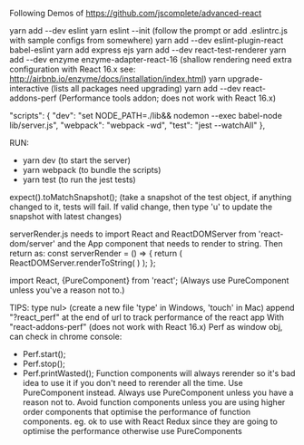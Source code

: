 Following Demos of https://github.com/jscomplete/advanced-react

yarn add --dev eslint
yarn eslint --init 			(follow the prompt or add .eslintrc.js with sample configs from somewhere)
yarn add --dev eslint-plugin-react babel-eslint
yarn add express ejs
yarn add --dev react-test-renderer
yarn add --dev enzyme enzyme-adapter-react-16		(shallow rendering need extra configuration with React 16.x see: http://airbnb.io/enzyme/docs/installation/index.html)
yarn upgrade-interactive	(lists all packages need upgrading)
yarn add --dev react-addons-perf	(Performance tools addon; does not work with React 16.x)

"scripts": {
    "dev": "set NODE_PATH=./lib&& nodemon --exec babel-node lib/server.js",
    "webpack": "webpack -wd",
    "test": "jest --watchAll"
  },

RUN: 
- yarn dev (to start the server)
- yarn webpack (to bundle the scripts)
- yarn test (to run the jest tests)

expect(<obj>).toMatchSnapshot(); 	(take a snapshot of the test object, if anything changed to it, tests will fail. If valid change, then type 'u' to update the snapshot with latest changes)

serverRender.js needs to import React and ReactDOMServer from 'react-dom/server' and the App component that needs to render to string. Then return as:
const serverRender = () => {
    return ( ReactDOMServer.renderToString(
        <App />
    ) );
};

import React, {PureComponent} from 'react'; 		(Always use PureComponent unless you've a reason not to.)

TIPS:
type nul> <filename>		(create a new file 'type' in Windows, 'touch' in Mac)
append "?react_perf" at the end of url to track performance of the react app
With "react-addons-perf" (does not work with React 16.x) Perf as window obj, can check in chrome console:
- Perf.start();
- Perf.stop();
- Perf.printWasted();
Function components will always rerender so it's bad idea to use it if you don't need to rerender all the time. Use PureComponent instead. 
Always use PureComponent unless you have a reason not to.
Avoid function components unless you are using higher order components that optimise the performance of function components. eg. ok to use with React Redux since they are going to optimise the performance otherwise use PureComponents